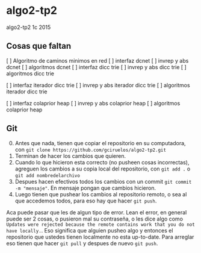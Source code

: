 # algo2-tp2
algo2-tp2 1c 2015

Cosas que faltan
----------------
[ ] Algoritmo de caminos minimos en red
[ ] interfaz dcnet
[ ] invrep y abs dcnet
[ ] algoritmos dcnet
[ ] interfaz dicc trie
[ ] invrep y abs dicc trie
[ ] algoritmos dicc trie

[ ] interfaz iterador dicc trie
[ ] invrep y abs iterador dicc trie
[ ] algoritmos iterador dicc trie


[ ] interfaz colaprior heap
[ ] invrep y abs colaprior heap
[ ] algoritmos colaprior heap


Git
---
0. Antes que nada, tienen que copiar el repositorio en su computadora, con ```git clone https://github.com/gciruelos/algo2-tp2.git```
1. Terminan de hacer los cambios que quieren.
2. Cuando lo que hicieron esta correcto (no pusheen cosas incorrectas), agreguen los cambios a su copia local del repositorio, con ```git add .``` o ```git add nombredelarchivo```
3. Despues hacen efectivos todos los cambios con un commit ```git commit -m "mensaje"```. En mensaje pongan que cambios hicieron.
4. Luego tienen que pushear los cambios al repositorio remoto, o sea al que accedemos todos, para eso hay que hacer ```git push```.

Aca puede pasar que les de algun tipo de error. Lean el error, en general puede ser 2 cosas, o pusieron mal su contraseña, o les dice algo como ```Updates were rejected because the remote contains work that you do not have locally.```. Eso significa que alguien pusheo algo y entonces el repositorio que ustedes tienen localmente no esta up-to-date. Para arreglar eso tienen que hacer ```git pull``` y despues de nuevo ```git push```. 
